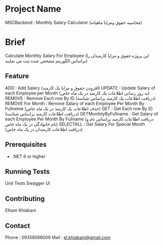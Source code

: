 # Project Name
MSCBackend : Monthly Salary Calcularor  (محاسبه حقوق ومزایا ماهیانه)

# Brief
Calculate Monthly Salary For Employee (این پروژه حقوق و مزایا کارمندان را براساس الگوریتم مشخص شده ثبت می نمایند)

## Feature
ADD : Add Salary (افزودن حقوق و مزایا یک کارمند)
UPDATE : Update Salary of each Employee per Month (به روز رسانی اطلاعات یک کارمند در یک ماه خاص)
REMOVE : Remove Each row By ID (دریافت اطلاعات یک کارمند براساس شناسه)
REMOVE For Month : Remove Salary of each Employee Per Month By Fullneme (حذف اطلاعات یک کارمند در یک ماه خاص)
GET : Get Each row By ID (دریافت اطلاعات کارمند براساس شناسه)
GETMonthlyByFullname : Get Salary of each Employee Per Month By Fullname (دریافت اطلاعات کارمند یراساس نام و نام خانوادگی در یک ماه خاص)
SELECTALL : Get Salary For Special Month (دریافت اطلاعات کارمندان در یک ماه خاص)

## Prerequisites
- .NET 6 or higher

## Running Tests
Unit Tests
Swagger UI

## Contributing
Elham Khiabani


## Contact
Phone : 09358566006
Mail : el.khiabani@gmail.com